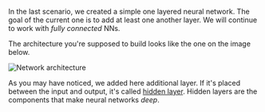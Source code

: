 In the last scenario, we created a simple one layered neural network. The goal of the current one is to add at least one another layer. We will continue to work with _fully connected_ NNs.

The architecture you're supposed to build looks like the one on the image below.

<img src="/basiafusinska/courses/deep-learning-with-tensorflow/forward-propagation/assets/network.png" alt="Network architecture">

As you may have noticed, we added here additional layer. If it's placed between the input and output, it's called [hidden layer](https://en.wikipedia.org/wiki/Feedforward_neural_network). Hidden layers are the components that make neural networks _deep_.
